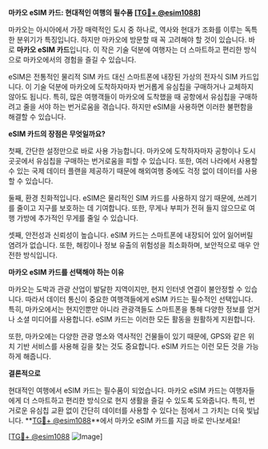 **마카오 eSIM 카드: 현대적인 여행의 필수품 [[TG💪+ @esim1088](https://t.me/s/esim1088)]**

마카오는 아시아에서 가장 매력적인 도시 중 하나로, 역사와 현대가 조화를 이루는 독특한 분위기가 특징입니다. 하지만 마카오에 방문할 때 꼭 고려해야 할 것이 있습니다. 바로 **마카오 eSIM 카드**입니다. 이 작은 기술 덕분에 여행자는 더 스마트하고 편리한 방식으로 마카오에서의 경험을 즐길 수 있습니다.

eSIM은 전통적인 물리적 SIM 카드 대신 스마트폰에 내장된 가상의 전자식 SIM 카드입니다. 이 기술 덕분에 마카오에 도착하자마자 번거롭게 유심칩을 구매하거나 교체하지 않아도 됩니다. 특히, 많은 여행객들이 마카오에 도착했을 때 공항에서 유심칩을 구매하려고 줄을 서야 하는 번거로움을 겪습니다. 하지만 eSIM을 사용하면 이러한 불편함을 해결할 수 있습니다. 

**eSIM 카드의 장점은 무엇일까요?**

첫째, 간단한 설정만으로 바로 사용 가능합니다. 마카오에 도착하자마자 공항이나 도시 곳곳에서 유심칩을 구매하는 번거로움을 피할 수 있습니다. 또한, 여러 나라에서 사용할 수 있는 국제 데이터 플랜을 제공하기 때문에 해외여행 중에도 걱정 없이 데이터를 사용할 수 있습니다.

둘째, 환경 친화적입니다. eSIM은 물리적인 SIM 카드를 사용하지 않기 때문에, 쓰레기를 줄이고 지구를 보호하는 데 기여합니다. 또한, 무게나 부피가 전혀 들지 않으므로 여행 가방에 추가적인 무게를 줄일 수 있습니다.

셋째, 안전성과 신뢰성이 높습니다. eSIM 카드는 스마트폰에 내장되어 있어 잃어버릴 염려가 없습니다. 또한, 해킹이나 정보 유출의 위험성을 최소화하며, 보안적으로 매우 안전한 방식입니다.

**마카오 eSIM 카드를 선택해야 하는 이유**

마카오는 도박과 관광 산업이 발달한 지역이지만, 현지 인터넷 연결이 불안정할 수 있습니다. 따라서 데이터 통신이 중요한 여행객들에게 eSIM 카드는 필수적인 선택입니다. 특히, 마카오에서는 현지인뿐만 아니라 관광객들도 스마트폰을 통해 다양한 정보를 얻거나 소셜 미디어를 사용합니다. eSIM 카드는 이러한 모든 활동을 원활하게 지원합니다.

또한, 마카오에는 다양한 관광 명소와 역사적인 건물들이 있기 때문에, GPS와 같은 위치 기반 서비스를 사용해 길을 찾는 것도 중요합니다. eSIM 카드는 이런 모든 것을 가능하게 해줍니다.

**결론적으로**

현대적인 여행에서 eSIM 카드는 필수품이 되었습니다. 마카오 eSIM 카드는 여행자들에게 더 스마트하고 편리한 방식으로 현지 생활을 즐길 수 있도록 도와줍니다. 특히, 번거로운 유심칩 교환 없이 간단히 데이터를 사용할 수 있다는 점에서 그 가치는 더욱 빛납니다. **[TG💪+ @esim1088](https://t.me/s/esim1088)**에서 마카오 eSIM 카드를 지금 바로 만나보세요!

[[TG💪+ @esim1088](https://t.me/s/esim1088) ![Image](https://i.postimg.cc/Y0z9fWf4/image.png)]